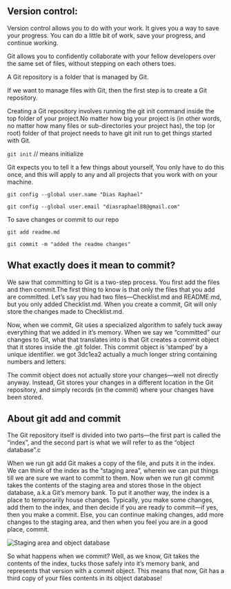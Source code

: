 ## Version control:

Version control allows you to do with your work. It gives you a way to save your progress. You can do a little bit of work, save your progress, and continue working.

Git allows you to confidently collaborate with your fellow
developers over the same set of files, without stepping on each others toes.

A Git repository is a folder that is managed by Git.

If we want to manage files with Git, then the first step is to create a Git repository.

Creating a Git repository involves running the git init command inside the top folder of your project.No matter how big your project is (in other words, no matter how many files or
sub-directories your project has), the top (or root) folder of that project needs to have git init run to get things started with Git.

`git init` // means initialize

Git expects you to tell it a few things about yourself, You only have to do this once, and this will apply to any and all projects that you work with on your machine.

`git config --global user.name "Dias Raphael"`

`git config --global user.email "diasraphael88@gmail.com"`

To save changes or commit to our repo

`git add readme.md`

`git commit -m "added the readme changes"`

## What exactly does it mean to commit?

We saw that committing to Git is a two-step process. You first add the files and then commit.The first thing to know is that only the files that you add are committed. Let’s say you had two files—Checklist.md and README.md, but you only added Checklist.md. When you create a commit, Git will only store the changes made
to Checklist.md.

Now, when we commit, Git uses a specialized algorithm to safely tuck away everything that we added in it’s memory. When we say we “committed” our changes to Git, what that translates into is that Git creates a commit object that it stores inside the .git folder. This commit object is ‘stamped’ by a unique identifier. we got 3dc1ea2 actually a much longer string containing numbers and letters.

The commit object does not actually store your changes—well not directly anyway. Instead, Git stores your changes in a different location in the Git repository, and simply records (in the commit) where your changes have been stored.

## About git add and commit

The Git repository itself is divided into two parts—the first part is called the “index”, and the second part is what we will refer to as the “object database”.c

When we run git add <filename> Git makes a copy of the file, and puts it in the index. We can think of the index as the “staging area”, wherein we can put things till we are sure we want to commit to them. Now when we run git commit takes the contents of the staging area and stores those in the object database, a.k.a Git’s memory bank. To put it another way, the index is a place to temporarily house changes. Typically, you make some changes, add them to the index, and then decide if you are ready to commit—if
yes, then you make a commit. Else, you can continue making changes, add more changes to the staging area, and then when you feel you are in a good place, commit.

![Staging area and object database]("/images/object_database.png")

So what happens when we commit? Well, as we know, Git takes the contents of the index, tucks those safely into it’s memory bank, and represents that version with a commit object. This means that now, Git has a third copy of your files contents in its object database!
